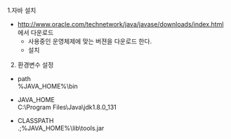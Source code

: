 1.자바 설치
- http://www.oracle.com/technetwork/java/javase/downloads/index.html 에서 다운로드
  - 사용중인 운영체제에 맞는 버젼을 다운로드 한다.
  - 설치
2. 환경변수 설정
  - path    
    %JAVA_HOME%\bin
 
 - JAVA_HOME  
    C:\Program Files\Java\jdk1.8.0_131
  
  - CLASSPATH  
    .;%JAVA_HOME%\lib\tools.jar
